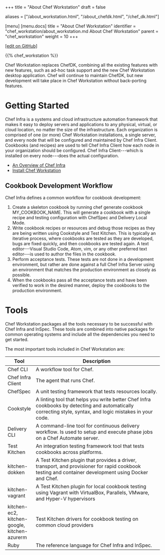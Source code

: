 +++
title = "About Chef Workstation"
draft = false

aliases = ["/about_workstation.html", "/about_chefdk.html", "/chef_dk.html"]

[menu]
  [menu.docs]
    title = "About Chef Workstation"
    identifier = "chef_workstation/about_workstation.md About Chef Workstation"
    parent = "chef_workstation"
    weight = 10
+++    

[\[edit on GitHub\]](https://github.com/chef/chef-web-docs/blob/master/content/about_workstation.md)

{{% chef_workstation %}}

Chef Workstation replaces ChefDK, combining all the existing features
with new features, such as ad-hoc task support and the new Chef
Workstation desktop application. Chef will continue to maintain ChefDK,
but new development will take place in Chef Workstation without
back-porting features.

Getting Started
===============

Chef Infra is a systems and cloud infrastructure automation framework
that makes it easy to deploy servers and applications to any physical,
virtual, or cloud location, no matter the size of the infrastructure.
Each organization is comprised of one (or more) Chef Workstation
installations, a single server, and every node that will be configured
and maintained by Chef Infra Client. Cookbooks (and recipes) are used to
tell Chef Infra Client how each node in your organization should be
configured. Chef Infra Client---which is installed on every node---does
the actual configuration.

-   [An Overview of Chef Infra](/chef_overview/)
-   [Install Chef Workstation](/install_workstation/)

Cookbook Development Workflow
-----------------------------

Chef Infra defines a common workflow for cookbook development:

1.  Create a skeleton cookbook by running <span class="title-ref">chef
    generate cookbook MY_COOKBOOK_NAME</span>. This will generate a
    cookbook with a single recipe and testing configuration with
    ChefSpec and Delivery Local Mode.
2.  Write cookbook recipes or resources and debug those recipes as they
    are being written using Cookstyle and Test Kitchen. This is
    typically an iterative process, where cookbooks are tested as they
    are developed, bugs are fixed quickly, and then cookbooks are tested
    again. A text editor---Visual Studio Code, Atom, vim, or any other
    preferred text editor---is used to author the files in the cookbook.
3.  Perform acceptance tests. These tests are not done in a development
    environment, but rather are done against a full Chef Infra Server
    using an environment that matches the production environment as
    closely as possible.
4.  When the cookbooks pass all the acceptance tests and have been
    verified to work in the desired manner, deploy the cookbooks to the
    production environment.

Tools
=====

Chef Workstation packages all the tools necessary to be successful with
Chef Infra and InSpec. These tools are combined into native packages for
common operating systems and include all the dependencies you need to
get started.

The most important tools included in Chef Workstation are:

<table>
<colgroup>
<col style="width: 12%" />
<col style="width: 87%" />
</colgroup>
<thead>
<tr class="header">
<th>Tool</th>
<th>Description</th>
</tr>
</thead>
<tbody>
<tr class="odd">
<td>Chef CLI</td>
<td>A workflow tool for Chef.</td>
</tr>
<tr class="even">
<td>Chef Infra Client</td>
<td>The agent that runs Chef.</td>
</tr>
<tr class="odd">
<td>ChefSpec</td>
<td>A unit testing framework that tests resources locally.</td>
</tr>
<tr class="even">
<td>Cookstyle</td>
<td>A linting tool that helps you write better Chef Infra cookbooks by detecting and automatically correcting style, syntax, and logic mistakes in your code.</td>
</tr>
<tr class="odd">
<td>Delivery CLI</td>
<td>A command-line tool for continuous delivery workflow. Is used to setup and execute phase jobs on a Chef Automate server.</td>
</tr>
<tr class="even">
<td>Test Kitchen</td>
<td>An integration testing framework tool that tests cookbooks across platforms.</td>
</tr>
<tr class="odd">
<td>kitchen-dokken</td>
<td>A Test Kitchen plugin that provides a driver, transport, and provisioner for rapid cookbook testing and container development using Docker and Chef.</td>
</tr>
<tr class="even">
<td>kitchen-vagrant</td>
<td>A Test Kitchen plugin for local cookbook testing using Vagrant with VirtualBox, Parallels, VMware, and Hyper-V hypervisors</td>
</tr>
<tr class="odd">
<td>kitchen-ec2, kitchen-google, kitchen-azurerm</td>
<td>Test Kitchen drivers for cookbook testing on common cloud providers</td>
</tr>
<tr class="even">
<td>Ruby</td>
<td>The reference language for Chef Infra and InSpec.</td>
</tr>
</tbody>
</table>
